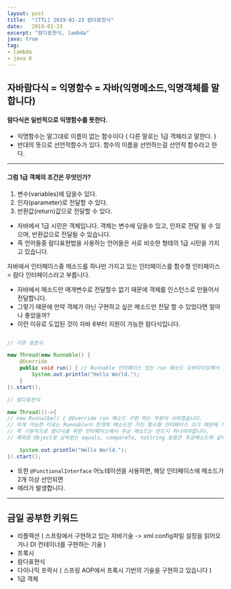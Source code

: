 ```yaml
---
layout: post
title:  "[TTL] 2019-01-23 람다표현식"
date:   2019-01-23 
excerpt: "람다표현식, lambda"
java: true
tag:
- lambda
- java 8
---
```


## 자바람다식 = 익명함수 = 자바(익명메소드,익명객체를 말합니다)  

#### 람다식은 일반적으로 익명함수를 뜻한다. 
 
* 익명함수는 말그대로 이름이 없는 함수이다 ( 다른 말로는 1급 객체라고 말한다. ) 
* 반대의 뜻으로 선언적함수가 있다. 함수의 이름을 선언하는걸 선언적 함수라고 한다.

----------------------------------

#### 그럼 1급 객체의 조건은 무엇인가?

1. 변수(variables)에 담을수 있다.
2. 인자(parameter)로 전달할 수 있다.
3. 반환값(return)값으로 전달할 수 있다.

* 자바에서 1급 시민은 객체입니다. 객체는 변수에 담을수 있고, 인자로 전달 될 수 있으며, 반환값으로 전달될 수 있습니다.
* 즉 언어들중 람다표현법을 사용하는 언어들은 서로 비슷한 형태의 1급 시민을 가지고 있습니다.

자바에서 인터페이스중 메소드를 하나만 가지고 있는 인터페이스를 함수형 인터페이스 = 람다 인터페이스라고 부릅니다.

* 자바에서 메소드만 매개변수로 전달할수 없기 때문에 객체를 인스턴스로 만들어서 전달합니다.
* 그렇기 때문에 만약 객체가 아닌 구현하고 싶은 메소드만 전달 할 수 있었다면 얼마나 좋았을까?
* 이런 이유로 도입된 것이 자바 8부터 지원이 가능한 람다식입니다.

```java

// 기존 표현식

new Thread(new Runnable() { 
	@Override
	public void run() { // Runnable 인터페이스 있는 run 메소드 오버라이딩해서 실행합니다.
		System.out.println("Hello World.");
	}
}).start();

// 람다표현식

new Thread(()->{ 
// new Runnalbe() { @Override run 메소드 구현 하는 부분이 사라졌습니다.
// 이게 가능한 이유는 Runnable이 한개의 메소드만 가진 함수형 인터페이스 이기 때문에 가능합니다.
// 즉 기본적으로 람다식을 위한 인터페이스에서 추상 메소드는 반드시 하나여야합니다.
// 예외로 Object로 상속받는 equals, compareTo, toString 등등은 추상메소드와 같이 사용할 수 있습니다.

	System.out.println("Hello World.");
}).start();

```

* 또한 <code>@FunctionalInterface</code> 어노테이션을 사용하면, 해당 인터페이스에 메소드가 2개 이상 선언되면
* 에러가 발생합니다.

----------------------------------

## 금일 공부한 키워드

* 리플렉션 ( 스프링에서 구현하고 있는 자바기술 -> xml config파일 설정을 읽어오거나 DI 컨테이너를 구현하는 기술 )
* 프록시
* 람다표현식
* 다이나믹 프락시 ( 스프링 AOP에서 프록시 기반의 기술을 구현하고 있습니다 )
* 1급 객체